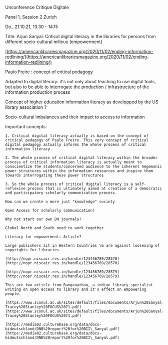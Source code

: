 Unconference Critique Digitale

Panel 1, Session 2 Zurich

Do., 21.10.21, 13.30 - 14.15

Title: Arjun Sanyal: Critical digital literacy in the libraries for persons from different socio-cultural milieux (empowerment)

[https://americanlibrariesmagazine.org/2020/11/02/ending-information-redlining/](https://americanlibrariesmagazine.org/2020/11/02/ending-information-redlining/)

Paulo Freire : concept of critical pedagogy

Adapted to digital literary: it's not only about teaching to use digital tools, but also to be able to interrogate the production / infrastructure of the information production process

Concept of higher education information literacy as developped by the US library association ?

Socio-cultural imbalances and their impact to access to information

Important concepts:

    1. Critical digital literacy actually is based on the concept of critical pedagogy of Paulo Freire. This very concept of critical digital pedagogy actually informs the whole process of critical information literacy.

    2. The whole process of critical digital literacy within the broader process of critical information literacy is actually meant to conscientize the students/concerned audience to the inherent hegemonic power structures within the information resources and inspire them towards interrogating these power structures

    3. So the whole process of critical digital literacy is a self-reflexive process that is ultimately aimed at creation of a democratic and participatory scholarly communication process.

    How can we create a more just "knowledge" society

    Open Access for scholarly communication!

    Why not start our own DH journals?

    Global North and South need to work together

    Literacy for empowerment: Article?

    Large publishers sit in Western Countries \& are against loosening of copyrights for libraries

    [http://nopr.niscair.res.in/handle/123456789/28570](http://nopr.niscair.res.in/handle/123456789/28570)

    [http://nopr.niscair.res.in/handle/123456789/28579](http://nopr.niscair.res.in/handle/123456789/28579)

    This are two article from Ranganathan, a indian library specialist writing on open access to library and it's effect on empowering people.

    [https://www.sconul.ac.uk/sites/default/files/documents/Arjun%20Sanyal-Tracey%20Stanley%20FOCUS%2071.pdf](https://www.sconul.ac.uk/sites/default/files/documents/Arjun%20Sanyal-Tracey%20Stanley%20FOCUS%2071.pdf)

    [https://media02.culturebase.org/data/docs-bideutschland/DNB%20report%20for%20BII\_Sanyal.pdf](https://media02.culturebase.org/data/docs-bideutschland/DNB%20report%20for%20BII\_Sanyal.pdf)
